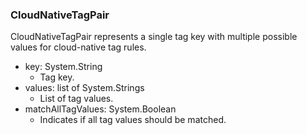 ### CloudNativeTagPair
CloudNativeTagPair represents a single tag key with multiple possible values
for cloud-native tag rules.

- key: System.String
  - Tag key.
- values: list of System.Strings
  - List of tag values.
- matchAllTagValues: System.Boolean
  - Indicates if all tag values should be matched.
